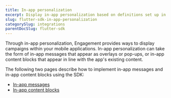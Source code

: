 ```yaml
---
title: In-app personalization
excerpt: Display in-app personalization based on definitions set up in Engagement using the Flutter SDK
slug: flutter-sdk-in-app-personalization
categorySlug: integrations
parentDocSlug: flutter-sdk
---
```


Through in-app personalization, Engagement provides ways to display campaigns within your mobile applications. In-app personalization can take the form of in-app messages that appear as overlays or pop-ups, or in-app content blocks that appear in line with the app's existing content.

The following two pages describe how to implement in-app messages and in-app content blocks using the SDK:

- [In-app messages](https://documentation.bloomreach.com/engagement/docs/flutter-sdk-in-app-messages)
- [In-app content blocks](https://documentation.bloomreach.com/engagement/docs/flutter-sdk-in-app-content-blocks)
